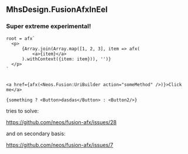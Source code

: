 
## MhsDesign.FusionAfxInEel
### Super extreme experimental!

```
root = afx`
  <p>
      {Array.join(Array.map([1, 2, 3], item => afx(
          <a>{item}</a>
      ).withContext({item: item})), '')}
  </p>
`


<a href={afx(<Neos.Fusion:UriBuilder action="someMethod" />)}>Click me</a>

{something ? <Button>dasdas</Button> : <Button2/>}
```

tries to solve:

https://github.com/neos/fusion-afx/issues/28

and on secondary basis:

https://github.com/neos/fusion-afx/issues/7

